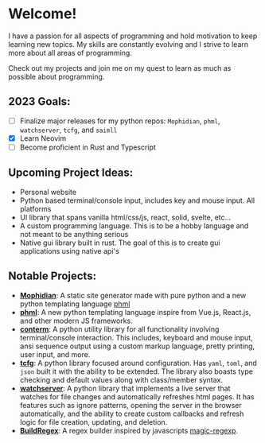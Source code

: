 # Welcome!

I have a passion for all aspects of programming and hold motivation to keep learning new topics. My skills are constantly evolving and I strive to learn more about all areas of programming.

Check out my projects and join me on my quest to learn as much as possible about programming.

## 2023 Goals:
- [ ] Finalize major releases for my python repos: `Mophidian`, `phml`, `watchserver`, `tcfg`, and `saimll`
- [x] Learn Neovim
- [ ] Become proficient in Rust and Typescript

## Upcoming Project Ideas:
- Personal website
- Python based terminal/console input, includes key and mouse input. All platforms
- UI library that spans vanilla html/css/js, react, solid, svelte, etc...
- A custom programming language. This is to be a hobby language and not meant to be anything serious
- Native gui library built in rust. The goal of this is to create gui applications using native api's

## Notable Projects:
- [**Mophidian**](https://github.com/Tired-Fox/Mophidian): A static site generator made with pure python and a new python templating language [phml](https://github.com/Tired-Fox/phml)
- [**phml**](https://github.com/Tired-Fox/phml): A new python templating language inspire from Vue.js, React.js, and other modern JS frameworks.
- [**conterm**](https://github.com/Tired-Fox/conter): A python utility library for all functionality involving terminal/console interaction. This includes, keyboard and mouse input, ansi sequence output using a custom markup language, pretty printing, user input, and more.
- [**tcfg**](https://github.com/Tired-Fox/tcfg): A python library focused around configuration. Has `yaml`, `toml`, and `json` built it with the ability to be extended. The library also boasts type checking and default values along with class/member syntax.
- [**watchserver**](https://github.com/Tired-Fox/watchserver): A python library that implements a live server that watches for file changes and automatically refreshes html pages. It has features such as ignore patterns, opening the server in the browser automatically, and the ability to create custom callbacks and refresh logic for file creation, updating, and deletion.
- [**BuildRegex**](https://github.com/Tired-Fox/BuildRegex): A regex builder inspired by javascripts [magic-regexp](https://github.com/danielroe/magic-regexp).
